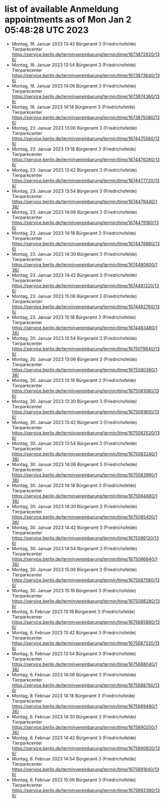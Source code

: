 # list of available Anmeldung appointments as of Mon Jan  2 05:48:28 UTC 2023
- Montag, 16. Januar 2023 13:42 Bürgeramt 3 (Friedrichsfelde) Tierparkcenter https://service.berlin.de/terminvereinbarung/termin/time/1673872920/136/
- Montag, 16. Januar 2023 13:54 Bürgeramt 3 (Friedrichsfelde) Tierparkcenter https://service.berlin.de/terminvereinbarung/termin/time/1673873640/136/
- Montag, 16. Januar 2023 14:06 Bürgeramt 3 (Friedrichsfelde) Tierparkcenter https://service.berlin.de/terminvereinbarung/termin/time/1673874360/136/
- Montag, 16. Januar 2023 14:18 Bürgeramt 3 (Friedrichsfelde) Tierparkcenter https://service.berlin.de/terminvereinbarung/termin/time/1673875080/136/
- Montag, 23. Januar 2023 13:06 Bürgeramt 3 (Friedrichsfelde) Tierparkcenter https://service.berlin.de/terminvereinbarung/termin/time/1674475560/136/
- Montag, 23. Januar 2023 13:18 Bürgeramt 3 (Friedrichsfelde) Tierparkcenter https://service.berlin.de/terminvereinbarung/termin/time/1674476280/136/
- Montag, 23. Januar 2023 13:42 Bürgeramt 3 (Friedrichsfelde) Tierparkcenter https://service.berlin.de/terminvereinbarung/termin/time/1674477720/136/
- Montag, 23. Januar 2023 13:54 Bürgeramt 3 (Friedrichsfelde) Tierparkcenter https://service.berlin.de/terminvereinbarung/termin/time/1674478440/136/
- Montag, 23. Januar 2023 14:06 Bürgeramt 3 (Friedrichsfelde) Tierparkcenter https://service.berlin.de/terminvereinbarung/termin/time/1674479160/136/
- Montag, 23. Januar 2023 14:18 Bürgeramt 3 (Friedrichsfelde) Tierparkcenter https://service.berlin.de/terminvereinbarung/termin/time/1674479880/136/
- Montag, 23. Januar 2023 14:30 Bürgeramt 3 (Friedrichsfelde) Tierparkcenter https://service.berlin.de/terminvereinbarung/termin/time/1674480600/136/
- Montag, 23. Januar 2023 14:42 Bürgeramt 3 (Friedrichsfelde) Tierparkcenter https://service.berlin.de/terminvereinbarung/termin/time/1674481320/136/
- Montag, 23. Januar 2023 15:06 Bürgeramt 3 (Friedrichsfelde) Tierparkcenter https://service.berlin.de/terminvereinbarung/termin/time/1674482760/136/
- Montag, 23. Januar 2023 15:18 Bürgeramt 3 (Friedrichsfelde) Tierparkcenter https://service.berlin.de/terminvereinbarung/termin/time/1674483480/136/
- Montag, 30. Januar 2023 12:54 Bürgeramt 3 (Friedrichsfelde) Tierparkcenter https://service.berlin.de/terminvereinbarung/termin/time/1675079640/136/
- Montag, 30. Januar 2023 13:06 Bürgeramt 3 (Friedrichsfelde) Tierparkcenter https://service.berlin.de/terminvereinbarung/termin/time/1675080360/136/
- Montag, 30. Januar 2023 13:18 Bürgeramt 3 (Friedrichsfelde) Tierparkcenter https://service.berlin.de/terminvereinbarung/termin/time/1675081080/136/
- Montag, 30. Januar 2023 13:30 Bürgeramt 3 (Friedrichsfelde) Tierparkcenter https://service.berlin.de/terminvereinbarung/termin/time/1675081800/136/
- Montag, 30. Januar 2023 13:42 Bürgeramt 3 (Friedrichsfelde) Tierparkcenter https://service.berlin.de/terminvereinbarung/termin/time/1675082520/136/
- Montag, 30. Januar 2023 13:54 Bürgeramt 3 (Friedrichsfelde) Tierparkcenter https://service.berlin.de/terminvereinbarung/termin/time/1675083240/136/
- Montag, 30. Januar 2023 14:06 Bürgeramt 3 (Friedrichsfelde) Tierparkcenter https://service.berlin.de/terminvereinbarung/termin/time/1675083960/136/
- Montag, 30. Januar 2023 14:18 Bürgeramt 3 (Friedrichsfelde) Tierparkcenter https://service.berlin.de/terminvereinbarung/termin/time/1675084680/136/
- Montag, 30. Januar 2023 14:30 Bürgeramt 3 (Friedrichsfelde) Tierparkcenter https://service.berlin.de/terminvereinbarung/termin/time/1675085400/136/
- Montag, 30. Januar 2023 14:42 Bürgeramt 3 (Friedrichsfelde) Tierparkcenter https://service.berlin.de/terminvereinbarung/termin/time/1675086120/136/
- Montag, 30. Januar 2023 14:54 Bürgeramt 3 (Friedrichsfelde) Tierparkcenter https://service.berlin.de/terminvereinbarung/termin/time/1675086840/136/
- Montag, 30. Januar 2023 15:06 Bürgeramt 3 (Friedrichsfelde) Tierparkcenter https://service.berlin.de/terminvereinbarung/termin/time/1675087560/136/
- Montag, 30. Januar 2023 15:18 Bürgeramt 3 (Friedrichsfelde) Tierparkcenter https://service.berlin.de/terminvereinbarung/termin/time/1675088280/136/
- Montag, 6. Februar 2023 13:18 Bürgeramt 3 (Friedrichsfelde) Tierparkcenter https://service.berlin.de/terminvereinbarung/termin/time/1675685880/136/
- Montag, 6. Februar 2023 13:42 Bürgeramt 3 (Friedrichsfelde) Tierparkcenter https://service.berlin.de/terminvereinbarung/termin/time/1675687320/136/
- Montag, 6. Februar 2023 13:54 Bürgeramt 3 (Friedrichsfelde) Tierparkcenter https://service.berlin.de/terminvereinbarung/termin/time/1675688040/136/
- Montag, 6. Februar 2023 14:06 Bürgeramt 3 (Friedrichsfelde) Tierparkcenter https://service.berlin.de/terminvereinbarung/termin/time/1675688760/136/
- Montag, 6. Februar 2023 14:18 Bürgeramt 3 (Friedrichsfelde) Tierparkcenter https://service.berlin.de/terminvereinbarung/termin/time/1675689480/136/
- Montag, 6. Februar 2023 14:30 Bürgeramt 3 (Friedrichsfelde) Tierparkcenter https://service.berlin.de/terminvereinbarung/termin/time/1675690200/136/
- Montag, 6. Februar 2023 14:42 Bürgeramt 3 (Friedrichsfelde) Tierparkcenter https://service.berlin.de/terminvereinbarung/termin/time/1675690920/136/
- Montag, 6. Februar 2023 14:54 Bürgeramt 3 (Friedrichsfelde) Tierparkcenter https://service.berlin.de/terminvereinbarung/termin/time/1675691640/136/
- Montag, 6. Februar 2023 15:06 Bürgeramt 3 (Friedrichsfelde) Tierparkcenter https://service.berlin.de/terminvereinbarung/termin/time/1675692360/136/
